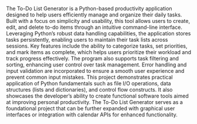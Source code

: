 The To-Do List Generator is a Python-based productivity application designed to help users efficiently manage and organize their daily tasks. Built with a focus on simplicity and usability, this tool allows users to create, edit, and delete to-do items through an intuitive command-line interface. Leveraging Python’s robust data handling capabilities, the application stores tasks persistently, enabling users to maintain their task lists across sessions.
Key features include the ability to categorize tasks, set priorities, and mark items as complete, which helps users prioritize their workload and track progress effectively. The program also supports task filtering and sorting, enhancing user control over task management. Error handling and input validation are incorporated to ensure a smooth user experience and prevent common input mistakes.
This project demonstrates practical application of Python fundamentals such as file I/O operations, data structures (lists and dictionaries), and control flow constructs. It also showcases the developer’s ability to create functional software tools aimed at improving personal productivity. The To-Do List Generator serves as a foundational project that can be further expanded with graphical user interfaces or integration with calendar APIs for enhanced functionality.

